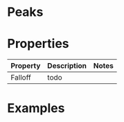# Peaks


# Properties


| Property | Description | Notes | 
| -------- | ----------- | ----- |
| Falloff | todo | |




# Examples

